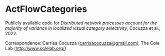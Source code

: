 # ActFlowCategories
Publicly available code for <em>Distributed network processes account for the majority of variance in localized visual category selectivity</em>, Cocuzza et al., 2022.

Correspondence: Carrisa Cocuzza (carrisacocuzza@gmail.com), The Cole Lab (http://www.colelab.org/)
